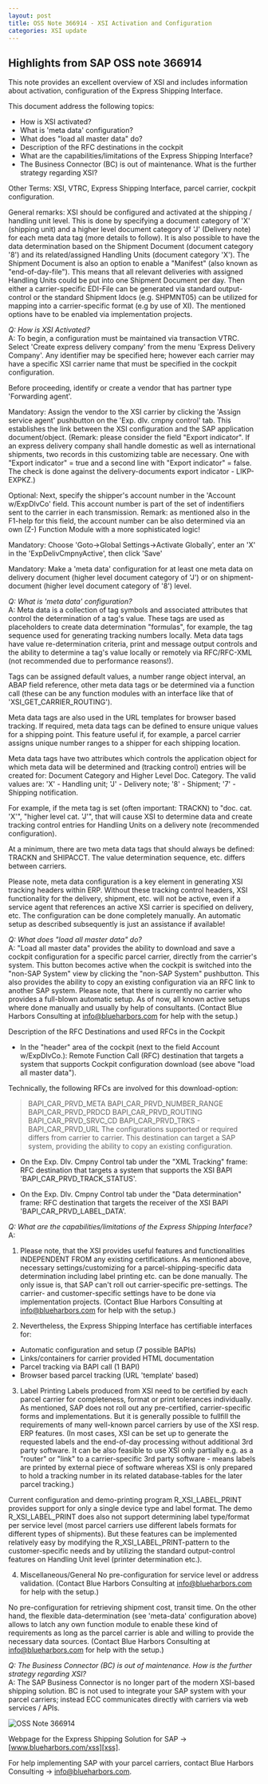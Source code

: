 ```yaml
---
layout: post
title: OSS Note 366914 - XSI Activation and Configuration
categories: XSI update
---
```


## Highlights from SAP OSS note 366914

This note provides an excellent overview of XSI and includes
information about activation, configuration of the Express
Shipping Interface.

This document address the following topics:
- How is XSI activated?
- What is 'meta data' configuration?
- What does "load all master data" do?
- Description of the RFC destinations in the cockpit
- What are the capabilities/limitations of the Express Shipping
  Interface?
- The Business Connector (BC) is out of maintenance. What is the
  further strategy regarding XSI?

Other Terms: XSI, VTRC, Express Shipping Interface, parcel
carrier, cockpit configuration.

General remarks:
XSI should be configured and activated at the shipping / handling
unit level. This is done by specifying a document category of 'X'
(shipping unit) and a higher level document category of 'J'
(Delivery note) for each meta data tag (more details to follow).
It is also possible to have the data determination based on the
Shipment Document (document category '8') and its related/assigned
Handling Units (document category 'X'). The Shipment Document is
also an option to enable a "Manifest" (also known as
"end-of-day-file"). This means that all relevant deliveries with
assigned Handling Units could be put into one Shipment Document
per day. Then either a carrier-specific EDI-File can be generated
via standard output-control or the standard Shipment Idocs (e.g.
SHPMNT05) can be utilized for mapping into a carrier-specific
format (e.g by use of XI). The mentioned options have to be
enabled via implementation projects.

_Q: How is XSI Activated?_  
A: To begin, a configuration must be maintained via transaction
VTRC. Select 'Create express delivery company' from the menu
'Express Delivery Company'. Any identifier may be specified here;
however each carrier may have a specific XSI carrier name that
must be specified in the cockpit configuration.

Before proceeding, identify or create a vendor that has partner
type 'Forwarding agent'.

Mandatory: Assign the vendor to the XSI carrier by clicking the
'Assign service agent' pushbutton on the 'Exp. dlv. cmpny control'
tab. This establishes the link between the XSI configuration and
the SAP application document/object. (Remark: please consider the
field "Export indicator". If an express delivery company shall
handle domestic as well as international shipments, two records in
this customizing table are necessary. One with "Export indicator"
= true and a second line with "Export indicator" = false. The
check is done against the delivery-documents export indicator -
LIKP-EXPKZ.)

Optional: Next, specify the shipper's account number in the
'Account w/ExpDlvCo' field. This account number is part of the set
of indentifiers sent to the carrier in each transmission. Remark:
as mentioned also in the F1-help for this field, the account
number can be also determined via an own (Z-) Function Module with
a more sophisticated logic!

Mandatory: Choose 'Goto->Global Settings->Activate Globally',
enter an 'X' in the 'ExpDelivCmpnyActive', then click 'Save'

Mandatory: Make a 'meta data' configuration for at least one meta
data on delivery document (higher level document category of 'J')
or on shipment-document (higher level document category of '8')
level.

_Q: What is 'meta data' configuration?_  
A: Meta data is a collection of tag symbols and associated
attributes that control the determination of a tag's value. These
tags are used as placeholders to create data determination
"formulas", for example, the tag sequence used for generating
tracking numbers locally. Meta data tags have value
re-determination criteria, print and message output controls and
the ability to determine a tag's value locally or remotely via
RFC/RFC-XML (not recommended due to performance reasons!).

Tags can be assigned default values, a number range object
interval, an ABAP field reference, other meta data tags or be
determined via a function call (these can be any function modules
with an interface like that of 'XSI_GET_CARRIER_ROUTING').

Meta data tags are also used in the URL templates for browser
based tracking. If required, meta data tags can be defined to
ensure unique values for a shipping point. This feature useful if,
for example, a parcel carrier assigns unique number ranges to a
shipper for each shipping location.

Meta data tags have two attributes which controls the application
object for which meta data will be determined and (tracking
control) entries will be created for: Document Category and Higher
Level Doc. Category. The valid values are: 'X' - Handling unit;
'J' - Delivery note; '8' - Shipment; '7' - Shipping notification.

For example, if the meta tag is set (often important: TRACKN) to
"doc. cat. 'X'", "higher level cat. 'J'", that will cause XSI to
determine data and create tracking control entries for Handling
Units on a delivery note (recommended configuration).

At a minimum, there are two meta data tags that should always be
defined: TRACKN and SHIPACCT. The value determination sequence,
etc. differs between carriers.

Please note, meta data configuration is a key element in
generating XSI tracking headers within ERP. Without these tracking
control headers, XSI functionality for the delivery, shipment,
etc. will not be active, even if a service agent that references
an active XSI carrier is specified on delivery, etc. The
configuration can be done completely manually. An automatic setup
as described subsequently is just an assistance if available!

_Q: What does "load all master data" do?_  
A: "Load all master data" provides the ability to download and
save a cockpit configuration for a specific parcel carrier,
directly from the carrier's system. This button becomes active
when the cockpit is switched into the "non-SAP System" view by
clicking the "non-SAP System" pushbutton. This also provides the
ability to copy an existing configuration via an RFC link to
another SAP system. Please note, that there is currently no
carrier who provides a full-blown automatic setup. As of now, all
known active setups where done manually and usually by help of
consultants. (Contact Blue Harbors Consulting at
info@blueharbors.com for help with the setup.)

Description of the RFC Destinations and used RFCs in the Cockpit
- In the "header" area of the cockpit (next to the field Account
  w/ExpDlvCo.):
Remote Function Call (RFC) destination that targets a system that
supports Cockpit configuration download (see above "load all
master data").

Technically, the following RFCs are involved for this
download-option:
> BAPI_CAR_PRVD_META
> BAPI_CAR_PRVD_NUMBER_RANGE
> BAPI_CAR_PRVD_PRDCD
> BAPI_CAR_PRVD_ROUTING
> BAPI_CAR_PRVD_SRVC_CD
> BAPI_CAR_PRVD_TRKS - BAPI_CAR_PRVD_URL
The configurations supported or required differs from carrier to
carrier. This destination can target a SAP system, providing the
ability to copy an existing configuration.

- On the Exp. Dlv. Cmpny Control tab under the "XML Tracking"
  frame: RFC destination that targets a system that supports the
XSI BAPI 'BAPI_CAR_PRVD_TRACK_STATUS'.

- On the Exp. Dlv. Cmpny Control tab under the "Data
  determination" frame: RFC destination that targets the receiver
of the XSI BAPI 'BAPI_CAR_PRVD_LABEL_DATA'.

_Q: What are the capabilities/limitations of the Express Shipping Interface?_  
A:
1. Please note, that the XSI provides useful features and
	 functionalities INDEPENDENT FROM any existing certifications.
As mentioned above, necessary settings/customizing for a
parcel-shipping-specific data determination including label
printing etc. can be done manually. The only issue is, that SAP
can't roll out carrier-specific pre-settings. The carrier- and
customer-specific settings have to be done via implementation
projects. (Contact Blue Harbors Consulting at info@blueharbors.com
for help with the setup.)

2. Nevertheless, the Express Shipping Interface has certifiable
	 interfaces for:
- Automatic configuration and setup (7 possible BAPIs)
- Links/containers for carrier provided HTML documentation
- Parcel tracking via BAPI call (1 BAPI)
- Browser based parcel tracking (URL 'template' based)

3. Label Printing Labels produced from XSI need to be certified by
	 each parcel carrier for completeness, format or print
tolerances individually. As mentioned, SAP does not roll out any
pre-certified, carrier-specific forms and implementations. But it
is generally possible to fullfill the requirements of many
well-known parcel carriers by use of the XSI resp. ERP features.
(In most cases, XSI can be set up to generate the requested labels
and the end-of-day processing without additional 3rd party
software. It can be also feasible to use XSI only partially e.g.
as a "router" or "link" to a carrier-specific 3rd party software -
means labels are printed by external piece of software whereas XSI
is only prepared to hold a tracking number in its related
database-tables for the later parcel tracking.)

Current configuration and demo-printing program R_XSI_LABEL_PRINT
provides support for only a single device type and label format.
The demo R_XSI_LABEL_PRINT does also not support determining label
type/format per service level (most parcel carriers use different
labels formats for different types of shipments). But these
features can be implemented relatively easy by modifying the
R_XSI_LABEL_PRINT-pattern to the customer-specific needs and by
utilizing the standard output-control features on Handling Unit
level (printer determination etc.).

4. Miscellaneous/General
No pre-configuration for service level or address validation.
(Contact Blue Harbors Consulting at info@blueharbors.com for help
with the setup.)

No pre-configuration for retrieving shipment cost, transit time.
On the other hand, the flexible data-determination (see
'meta-data' configuration above) allows to latch any own function
module to enable these kind of requirements as long as the parcel
carrier is able and willing to provide the necessary data sources.
(Contact Blue Harbors Consulting at info@blueharbors.com for help
with the setup.)

_Q: The Business Connector (BC) is out of maintenance. How is the further strategy regarding XSI?_  
A: The SAP Business Connector is no longer part of the modern
XSI-based shipping solution. BC is not used to integrate your SAP
system with your parcel carriers; instead ECC communicates
directly with carriers via web services / APIs.



![OSS Note 366914](/images/OSSNote366914.png)

Webpage for the Express Shipping Solution for SAP → [www.blueharbors.com/xss][xss].

For help implementing SAP with your parcel carriers, contact Blue Harbors Consulting → [info@blueharbors.com](mailto:info@blueharbors.com).

[xss]: https://www.blueharbors.com/xss
